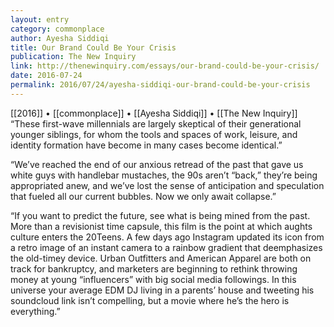 ```yaml
---
layout: entry
category: commonplace
author: Ayesha Siddiqi
title: Our Brand Could Be Your Crisis
publication: The New Inquiry
link: http://thenewinquiry.com/essays/our-brand-could-be-your-crisis/
date: 2016-07-24
permalink: 2016/07/24/ayesha-siddiqi-our-brand-could-be-your-crisis
---
```


[[2016]] • [[commonplace]] • [[Ayesha Siddiqi]] • [[The New Inquiry]]
 
“These first-wave millennials are largely skeptical of their generational younger siblings, for whom the tools and spaces of work, leisure, and identity formation have become in many cases become identical.”

“We’ve reached the end of our anxious retread of the past that gave us white guys with handlebar mustaches, the 90s aren’t “back,” they’re being appropriated anew, and we’ve lost the sense of anticipation and speculation that fueled all our current bubbles. Now we only await collapse.”

“If you want to predict the future, see what is being mined from the past. More than a revisionist time capsule, this film is the point at which aughts culture enters the 20Teens. A few days ago Instagram updated its icon from a retro image of an instant camera to a rainbow gradient that deemphasizes the old-timey device. Urban Outfitters and American Apparel are both on track for bankruptcy, and marketers are beginning to rethink throwing money at young “influencers” with big social media followings. In this universe your average EDM DJ living in a parents’ house and tweeting his soundcloud link isn’t compelling, but a movie where he’s the hero is everything.”
